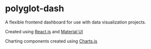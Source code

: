 # polyglot-dash
A flexible frontend dashboard for use with data visualization projects.

Created using [React.js](https://github.com/facebook/react) and [Material UI](https://github.com/mui-org/material-ui)

Charting components created using [Charts.js](https://github.com/chartjs/Chart.js)

